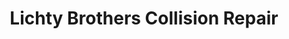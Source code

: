 ---
title: "Lichty Brothers Collision Repair"
url: /east-earl/lichty-brothers-collision-repair/
shop: Autowerkstatt
---